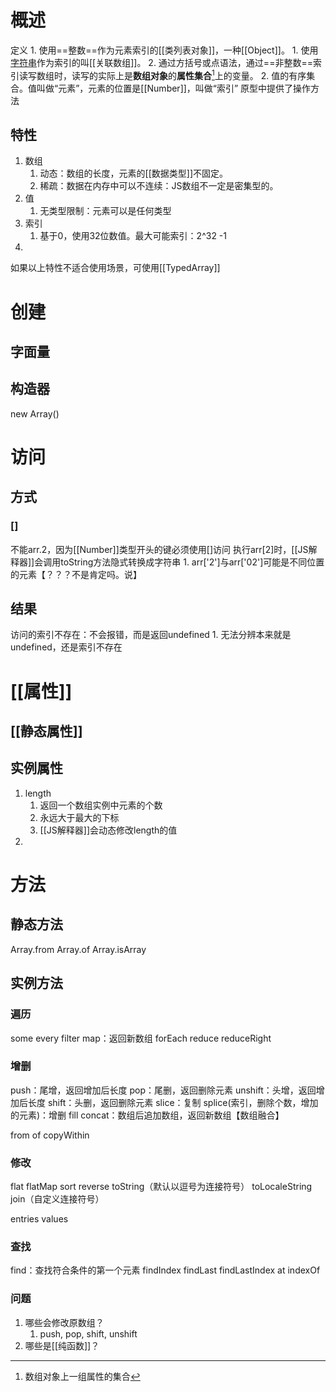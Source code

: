 # 概述
定义
	1. 使用==整数==作为元素索引的[[类列表对象]]，一种[[Object]]。
		1. 使用<u>字符串</u>作为索引的叫[[关联数组]]。
		2. 通过方括号或点语法，通过==非整数==索引读写数组时，读写的实际上是**数组对象**的**属性集合**[^1]上的变量。
	2. 值的有序集合。值叫做“元素”，元素的位置是[[Number]]，叫做“索引”
原型中提供了操作方法
## 特性
1. 数组
	1. 动态：数组的长度，元素的[[数据类型]]不固定。
	2. 稀疏：数据在内存中可以不连续：JS数组不一定是密集型的。
2. 值
	1. 无类型限制：元素可以是任何类型
3. 索引
	1. 基于0，使用32位数值。最大可能索引：2\^32 -1
4. 

如果以上特性不适合使用场景，可使用[[TypedArray]] 
# 创建
## 字面量
## 构造器
new Array()
# 访问
## 方式
### []
不能arr.2，因为[[Number]]类型开头的键必须使用[]访问
执行arr[2]时，[[JS解释器]]会调用toString方法隐式转换成字符串
	1. arr['2']与arr['02']可能是不同位置的元素【？？？不是肯定吗。说】
## 结果
访问的索引不存在：不会报错，而是返回undefined
	1. 无法分辨本来就是undefined，还是索引不存在
# [[属性]]
## [[静态属性]]

## 实例属性
1. length
	1. 返回一个数组实例中元素的个数
	2. 永远大于最大的下标
	3. [[JS解释器]]会动态修改length的值
2. 
# 方法
## 静态方法
Array.from
Array.of
Array.isArray
## 实例方法
### 遍历
some
every
filter
map：返回新数组
forEach
reduce
reduceRight

### 增删
push：尾增，返回增加后长度
pop：尾删，返回删除元素
unshift：头增，返回增加后长度
shift：头删，返回删除元素
slice：复制
splice(索引，删除个数，增加的元素)：增删
fill
concat：数组后追加数组，返回新数组【数组融合】

from
of
copyWithin

### 修改
flat
flatMap
sort
reverse
toString（默认以逗号为连接符号）
toLocaleString
join（自定义连接符号）

entries
values
### 查找
find：查找符合条件的第一个元素
findIndex
findLast
findLastIndex
at
indexOf

### 问题
1. 哪些会修改原数组？
	1. push, pop, shift, unshift
2. 哪些是[[纯函数]]？

[^1]: 数组对象上一组属性的集合
